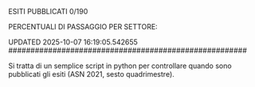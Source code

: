 ESITI PUBBLICATI 0/190 

PERCENTUALI DI PASSAGGIO PER SETTORE:

UPDATED 2025-10-07 16:19:05.542655
###################################################### 

Si tratta di un semplice script in python per controllare quando sono pubblicati gli esiti (ASN 2021, sesto quadrimestre).

